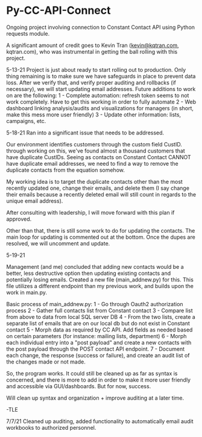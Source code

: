 # Py-CC-API-Connect
Ongoing project involving connection to Constant Contact API using Python requests module.

A significant amount of credit goes to Kevin Tran (kevin@kqtran.com, kqtran.com), who was instrumental in getting the ball rolling with this project.

5-13-21
Project is just about ready to start rolling out to production. Only thing remaining is to make sure we have safeguards in place to prevent data loss.
After we verify that, and verify proper auditing and rollbacks (if necessary), we will start updating email addresses.
Future additions to work on are the following:
  1 - Complete automation: refresh token seems to not work completely. Have to get this working in order to fully automate
  2 - Web dashboard linking analysis/audits and visualizations for managers (in short, make this mess more user friendly)
  3 - Update other information: lists, campaigns, etc.

5-18-21
Ran into a significant issue that needs to be addressed.

Our environment identifies customers through the custom field CustID. through
working on this, we've found almost a thousand customers that have duplicate
CustIDs. Seeing as contacts on Constant Contact CANNOT have duplicate email
addresses, we need to find a way to remove the duplicate contacts from the
equation somehow.

My working idea is to target the duplicate contacts other than the most recently
updated one, change their emails, and delete them (I say change their emails
because a recently deleted email will still count in regards to the unique
email address).

After consulting with leadership, I will move forward with this plan if
approved.

Other than that, there is still some work to do for updating the contacts. The
main loop for updating is commented out at the bottom. Once the dupes are
resolved, we will uncomment and update.

5-19-21

Management (and me) concluded that adding new contacts would be a better, less
destructive option then updating existing contacts and potentially losing emails.
Created a new file (main_addnew.py) for this. This file utilizes a different
endpoint than my previous work, and builds upon the work in main.py.

Basic process of main_addnew.py:
  1 - Go through Oauth2 authorization process
  2 - Gather full contacts list from Constant contact
  3 - Compare list from above to data from local SQL server DB
  4 - From the two lists, create a separate list of emails that are on our local
    db but do not exist in Constant contact
  5 - Morph data as required by CC API. Add fields as needed based on certain
    parameters (for instance: mailing lists, department)
  6 - Morph each individual entry into a "post payload" and create a new contacts
    with the post payload through the POST contact API endpoint.
  7 - Document each change, the response (success or failure), and create an
    audit list of the changes made or not made.

So, the program works. It could still be cleaned up as far as syntax is
concerned, and there is more to add in order to make it more user friendly and
accessible via GUI/dashboards. But for now, success.

Will clean up syntax and organization + improve auditing at a later time.

-TLE

7/7/21
Cleaned up auditing, added functionality to automatically email audit
workbooks to authorized personnel.
